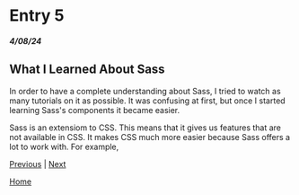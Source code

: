 # Entry 5
##### 4/08/24

## What I Learned About Sass
In order to have a complete understanding about Sass, I tried to watch as many tutorials on it as possible. It was confusing at first, but once I started learning Sass's components it became easier. 

Sass is an extensiom to CSS. This means that it gives us features that are not available in CSS. It makes CSS much more easier because Sass offers a lot to work with. For example, 



[Previous](entry04.md) | [Next](entry06.md)

[Home](../README.md)
